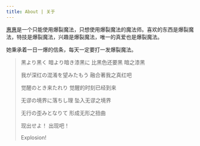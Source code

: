 ```yaml
---
title: About | 关于
---
```


<div class="text-center">
  <div i-icon-park-outline-sorcerer-hat class="text-8xl mx-auto" style="color: #C24448" />
</div>

[惠惠](https://mzh.moegirl.org.cn/zh-hans/%E6%83%A0%E6%83%A0)是一个只能使用爆裂魔法，只想使用爆裂魔法的魔法师。喜欢的东西是爆裂魔法，特技是爆裂魔法，兴趣是爆裂魔法，唯一的真爱也是爆裂魔法。

她秉承着一日一爆的信条，每天一定要打一发爆裂魔法。

> 黑より黑く 暗より暗き漆黑に
> 比黑色还要黑 暗之漆黑
>
> 我が深红の混淆を望みたもう
> 融合著我之真红吧
>
> 觉醒のとき来たれり
> 觉醒的时刻已经到来
>
> 无谬の境界に落ちし理
> 坠入无谬之境界
>
> 无行の歪みとなりて
> 形成无形之扭曲
>
> 现出せよ！
> 出现吧！
>
> Explosion!
